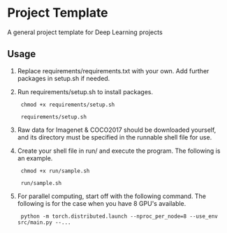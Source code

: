 # Project Template

A general project template for Deep Learning projects


## Usage

1. Replace requirements/requirements.txt with your own. Add further packages in setup.sh if needed.

2. Run requirements/setup.sh to install packages.

        chmod +x requirements/setup.sh

        requirements/setup.sh

3. Raw data for Imagenet & COCO2017 should be downloaded yourself, and its directory must be specified in the runnable shell file for use.

4. Create your shell file in run/ and execute the program. The following is an example.
        
        chmod +x run/sample.sh

        run/sample.sh

5. For parallel computing, start off with the following command. The following is for the case when you have 8 GPU's available.

        python -m torch.distributed.launch --nproc_per_node=8 --use_env src/main.py --...